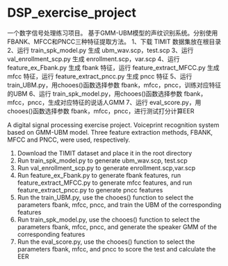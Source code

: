 # DSP_exercise_project
一个数字信号处理练习项目。
基于GMM-UBM模型的声纹识别系统。分别使用FBANK、MFCC和PNCC三种特征提取方法。
1、下载 TIMIT 数据集放在根目录
2、运行 train_spk_model.py 生成 ubm_wav.scp，test.scp
3、运行  val_enrollment_scp.py  生成 enrollment.scp，var.scp
4、运行 feature_ex_Fbank.py 生成 fbank 特征，运行 feature_extract_MFCC.py 生成 mfcc 特征，运行 feature_extract_pncc.py 生成 pncc 特征
5、运行 train_UBM.py，用chooes()函数选择参数 fbank，mfcc，pncc，训练对应特征的UBM
6、运行 train_spk_model.py，用chooes()函数选择参数 fbank，mfcc，pncc，生成对应特征的说话人GMM
7、运行 eval_score.py，用chooes()函数选择参数 fbank，mfcc，pncc，进行测试打分计算EER

A digital signal processing exercise project.
Voiceprint recognition system based on GMM-UBM model. Three feature extraction methods, FBANK, MFCC and PNCC, were used, respectively.
1. Download the TIMIT dataset and place it in the root directory
2. Run train_spk_model.py to generate ubm_wav.scp, test.scp
3. Run val_enrollment_scp.py to generate enrollment.scp,var.scp
4. Run feature_ex_Fbank.py to generate fbank features, run feature_extract_MFCC.py to generate mfcc features, and run feature_extract_pncc.py to generate pncc features
5. Run the train_UBM.py, use the chooes() function to select the parameters fbank, mfcc, pncc, and train the UBM of the corresponding features
6. Run train_spk_model.py, use the chooes() function to select the parameters fbank, mfcc, pncc, and generate the speaker GMM of the corresponding features
7. Run the eval_score.py, use the chooes() function to select the parameters fbank, mfcc, and pncc to score the test and calculate the EER
